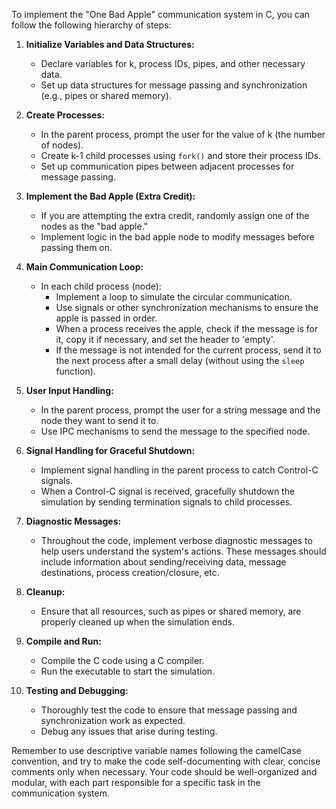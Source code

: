To implement the "One Bad Apple" communication system in C, you can follow the following hierarchy of steps:

1. **Initialize Variables and Data Structures:**

   - Declare variables for k, process IDs, pipes, and other necessary data.
   - Set up data structures for message passing and synchronization (e.g., pipes or shared memory).

2. **Create Processes:**

   - In the parent process, prompt the user for the value of k (the number of nodes).
   - Create k-1 child processes using `fork()` and store their process IDs.
   - Set up communication pipes between adjacent processes for message passing.

3. **Implement the Bad Apple (Extra Credit):**

   - If you are attempting the extra credit, randomly assign one of the nodes as the "bad apple."
   - Implement logic in the bad apple node to modify messages before passing them on.

4. **Main Communication Loop:**

   - In each child process (node):
     - Implement a loop to simulate the circular communication.
     - Use signals or other synchronization mechanisms to ensure the apple is passed in order.
     - When a process receives the apple, check if the message is for it, copy it if necessary, and set the header to 'empty'.
     - If the message is not intended for the current process, send it to the next process after a small delay (without using the `sleep` function).

5. **User Input Handling:**

   - In the parent process, prompt the user for a string message and the node they want to send it to.
   - Use IPC mechanisms to send the message to the specified node.

6. **Signal Handling for Graceful Shutdown:**

   - Implement signal handling in the parent process to catch Control-C signals.
   - When a Control-C signal is received, gracefully shutdown the simulation by sending termination signals to child processes.

7. **Diagnostic Messages:**

   - Throughout the code, implement verbose diagnostic messages to help users understand the system's actions. These messages should include information about sending/receiving data, message destinations, process creation/closure, etc.

8. **Cleanup:**

   - Ensure that all resources, such as pipes or shared memory, are properly cleaned up when the simulation ends.

9. **Compile and Run:**

   - Compile the C code using a C compiler.
   - Run the executable to start the simulation.

10. **Testing and Debugging:**
    - Thoroughly test the code to ensure that message passing and synchronization work as expected.
    - Debug any issues that arise during testing.

Remember to use descriptive variable names following the camelCase convention, and try to make the code self-documenting with clear, concise comments only when necessary. Your code should be well-organized and modular, with each part responsible for a specific task in the communication system.
